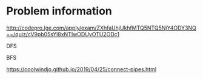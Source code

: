 # Problem information

<http://codepro.lge.com/apply/exam/ZXhfaUhjUkhfMTQ5NTQ5NjY4ODY3NQ==/quiz/cV9pb05sYl8xNTIwODUyOTU2ODc1>

DFS

BFS

<https://coolwindjo.github.io/2019/04/25/connect-pipes.html>
